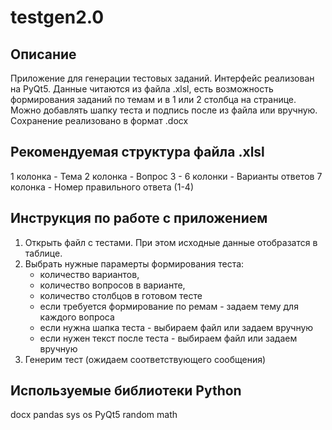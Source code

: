 # testgen2.0

## Описание

Приложение для генерации тестовых заданий. Интерфейс реализован на PyQt5.
Данные читаются из файла .xlsl, есть возможность формирования заданий по темам и в 1 или 2 столбца на странице. Можно добавлять шапку теста и подпись после из файла или вручную. Сохранение реализовано в формат .docx

## Рекомендуемая структура файла .xlsl

1 колонка       - Тема
2 колонка       - Вопрос
3 - 6 колонки   - Варианты ответов
7 колонка       - Номер правильного ответа (1-4)

## Инструкция по работе с приложением

1) Открыть файл с тестами. При этом исходные данные отобразатся в таблице.
2) Выбрать нужные парамерты формирования теста: 
    * количество вариантов, 
    * количество вопросов в варианте,
    * количество столбцов в готовом тесте
    * если требуется формирование по ремам - задаем тему для каждого вопроса
    * если нужна шапка теста - выбираем файл или задаем вручную
    * если нужен текст после теста - выбираем файл или задаем вручную
3) Генерим тест (ожидаем соответствующего сообщения) 

## Используемые библиотеки Python

docx
pandas
sys 
os 
PyQt5
random
math
